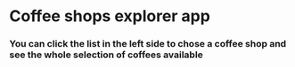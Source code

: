 # Coffee shops explorer app

### You can click the list in the left side to chose a coffee shop and see the whole selection of coffees available
